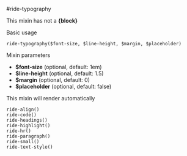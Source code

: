 #ride-typography

This mixin has not a **{block}**

Basic usage

```
ride-typography($font-size, $line-height, $margin, $placeholder)
```

Mixin parameters

* **$font-size** (optional, default: 1em)
* **$line-height** (optional, default: 1.5)
* **$margin** (optional, default: 0)
* **$placeholder** (optional, default: false)

This mixin will render automatically

```
ride-align()
ride-code()
ride-headings()
ride-highlight()
ride-hr()
ride-paragraph()
ride-small()
ride-text-style()
```